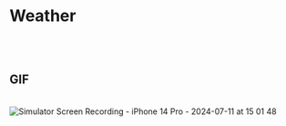 # Weather
<br><br>

## GIF
<br>![Simulator Screen Recording - iPhone 14 Pro - 2024-07-11 at 15 01 48](https://github.com/t-giver/WeatherApp/assets/168057252/35df7ad3-7b62-4737-a091-c9de60a043eb)
